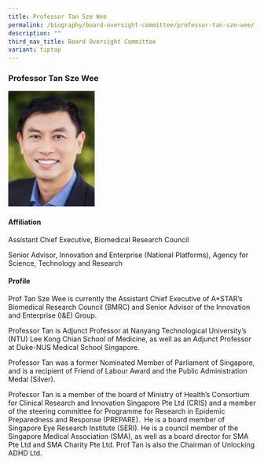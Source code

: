 ```yaml
---
title: Professor Tan Sze Wee
permalink: /biography/board-oversight-committee/professor-tan-sze-wee/
description: ""
third_nav_title: Board Oversight Committee
variant: tiptap
---
```

<h3>Professor Tan Sze Wee</h3><div class="isomer-image-wrapper"><img style="width: 35%;" height="auto" width="100%" alt="" src="/images/Biography/Board Oversight Committee/Prof_TSW_resized.png"></div><h4>Affiliation</h4><p>Assistant Chief Executive, Biomedical Research Council</p><p>Senior Advisor, Innovation and Enterprise (National Platforms), Agency for Science, Technology and Research</p><h4>Profile</h4><p>Prof Tan Sze Wee is currently the Assistant Chief Executive of A*STAR’s Biomedical Research Council (BMRC) and Senior Advisor of the Innovation and Enterprise (I&amp;E) Group.</p><p>Professor Tan is Adjunct Professor at Nanyang Technological University’s (NTU) Lee Kong Chian School of Medicine, as well as an Adjunct Professor at Duke-NUS Medical School Singapore.</p><p>Professor Tan was a former Nominated Member of Parliament of Singapore, and is a recipient of Friend of Labour Award and the Public Administration Medal (Silver).</p><p>Professor Tan is a member of the board of Ministry of Health’s Consortium for Clinical Research and Innovation Singapore Pte Ltd (CRIS) and a member of the steering committee for Programme for Research in Epidemic Preparedness and Response (PREPARE).&nbsp; He is a board member of Singapore Eye Research Institute (SERI). He is a council member of the Singapore Medical Association (SMA), as well as a board director for SMA Pte Ltd and SMA Charity Pte Ltd. Prof Tan is also the Chairman of Unlocking ADHD Ltd.&nbsp;</p>